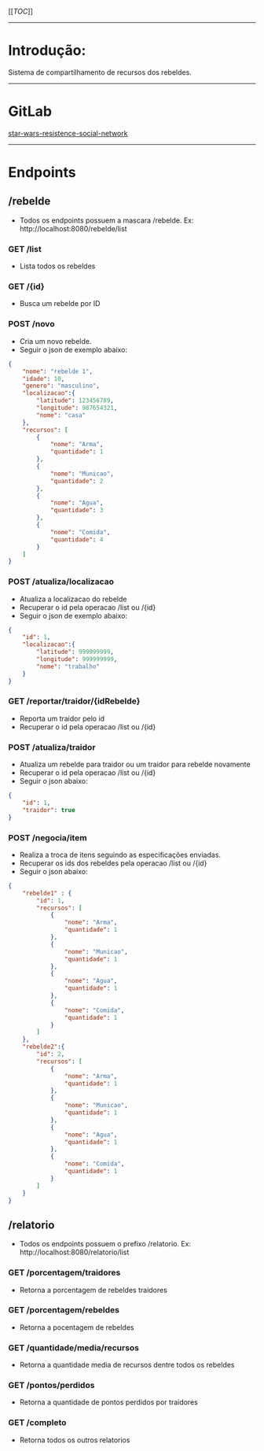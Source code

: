 [[_TOC_]]

---
# Introdução: 
Sistema de compartilhamento de recursos dos rebeldes.

---
# GitLab
[star-wars-resistence-social-network](https://github.com/brunoikeda/star-wars-resistence-social-network)

---
# Endpoints
## /rebelde
- Todos os endpoints possuem a mascara /rebelde. Ex: http://localhost:8080/rebelde/list

### GET /list
- Lista todos os rebeldes

### GET /{id}
- Busca um rebelde por ID

### POST /novo
- Cria um novo rebelde.
- Seguir o json de exemplo abaixo:
  
``` json
{
    "nome": "rebelde 1",
    "idade": 10,
    "genero": "masculino",
    "localizacao":{
        "latitude": 123456789,
        "longitude": 987654321,
        "nome": "casa"
    },
    "recursos": [
        {
            "nome": "Arma",
            "quantidade": 1
        },
        {
            "nome": "Municao",
            "quantidade": 2
        },
        {
            "nome": "Agua",
            "quantidade": 3
        },
        {
            "nome": "Comida",
            "quantidade": 4
        }
    ]
}

```

### POST /atualiza/localizacao
- Atualiza a localizacao do rebelde
- Recuperar o id pela operacao /list ou /{id}
- Seguir o json de exemplo abaixo:

```json
{
    "id": 1,
    "localizacao":{
        "latitude": 999999999,
        "longitude": 999999999,
        "nome": "trabalho"
    }
}

```

### GET /reportar/traidor/{idRebelde}
- Reporta um traidor pelo id
- Recuperar o id pela operacao /list ou /{id}

### POST /atualiza/traidor
- Atualiza um rebelde para traidor ou um traidor para rebelde novamente
- Recuperar o id pela operacao /list ou /{id}
- Seguir o json abaixo:

```json
{
    "id": 1,
    "traidor": true
}

```

### POST /negocia/item
- Realiza a troca de itens seguindo as especificações enviadas.
- Recuperar os ids dos rebeldes pela operacao /list ou /{id}
- Seguir o json abaixo:

```json
{
    "rebelde1" : {
        "id": 1,
        "recursos": [
            {
                "nome": "Arma",
                "quantidade": 1
            },
            {
                "nome": "Municao",
                "quantidade": 1
            },
            {
                "nome": "Agua",
                "quantidade": 1
            },
            {
                "nome": "Comida",
                "quantidade": 1
            }
        ]
    },
    "rebelde2":{
        "id": 2,
        "recursos": [
            {
                "nome": "Arma",
                "quantidade": 1
            },
            {
                "nome": "Municao",
                "quantidade": 1
            },
            {
                "nome": "Agua",
                "quantidade": 1
            },
            {
                "nome": "Comida",
                "quantidade": 1
            }
        ]
    }
}

```

## /relatorio
- Todos os endpoints possuem o prefixo /relatorio. Ex: http://localhost:8080/relatorio/list

### GET /porcentagem/traidores
- Retorna a porcentagem de rebeldes traidores

### GET /porcentagem/rebeldes
- Retorna a pocentagem de rebeldes

### GET /quantidade/media/recursos
- Retorna a quantidade media de recursos dentre todos os rebeldes

### GET /pontos/perdidos
- Retorna a quantidade de pontos perdidos por traidores

### GET /completo
- Retorna todos os outros relatorios
